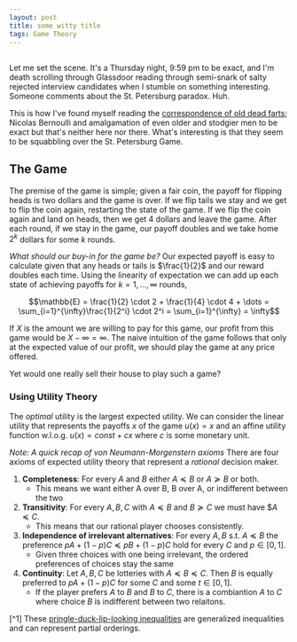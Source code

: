 ```yaml
---
layout: post
title: some witty title
tags: Game Theory
---
```

## 

Let me set the scene. It's a Thursday night, 9:59 pm to be exact, and I'm death scrolling through Glassdoor reading through semi-snark of salty rejected interview candidates when I stumble on something interesting. Someone comments about the St. Petersburg paradox. Huh.

This is how I've found myself reading the [correspondence of old dead farts](https://web.archive.org/web/20210414011124/http://cerebro.xu.edu/math/Sources/NBernoulli/correspondence_petersburg_game.pdf); Nicolas Bernoulli and amalgamation of even older and stodgier men to be exact but that's neither here nor there. What's interesting is that they seem to be squabbling over the St. Petersburg Game.

## The Game
The premise of the game is simple; given a fair coin,  the payoff for flipping heads is two dollars and the game is over. If we flip tails we stay and we get to flip the coin again, restarting the state of the game. If we flip the coin again and land on heads, then we get 4 dollars and leave the game. After each round, if we stay in the game, our payoff doubles and we take home $2^k$ dollars for some $k$ rounds. 

*What should our buy-in for the game be?*
Our expected payoff is easy to calculate given that any heads or tails is $\frac{1}{2}$ and our reward doubles each time. Using the linearity of expectation we can add up each state of achieving payoffs for $k = 1, \dots, \infty$ rounds,

$$\mathbb{E} = \frac{1}{2} \cdot 2 + \frac{1}{4} \cdot 4 + \dots = \sum_{i=1}^{\infty}\frac{1}{2^i} \cdot 2^i = \sum_{i=1}^{\infty} = \infty$$  

If $X$ is the amount we are willing to pay for this game, our profit from this game would be $X - \infty = \infty$. The naive intuition of the game follows that only at the expected value of our profit, we should play the game at any price offered. 

Yet would one really sell their house to play such a game? 

### Using Utility Theory
The *optimal* utility is the largest expected utility. We can consider the linear utility that represents the payoffs $x$ of the game $u(x) = x$  and an affine utility function w.l.o.g. $u(x) = const + cx$ where $c$ is some monetary unit. 

*Note: A quick recap of von Neumann-Morgenstern axioms*
There are four axioms of expected utility theory that represent a *rational* decision maker. 
1. **Completeness**: For every $A$ and $B$ either $A \preceq B$ or $A \succeq B$ or both.
    * This means we want either A over B, B over A, or indifferent between the two
3. **Transitivity**: For every $A, B, C$ with $A \preceq B$ and $B \succeq C$ we must have $$A \preceq C$.
    * This means that our rational player chooses consistently.
4. **Independence of irrelevant alternatives**: For every $A, B$ s.t. $A \preceq B$ the preference $pA+(1-p)C \preceq pB + (1-p)C$ hold for every $C$ and $p\in{[}0, 1{]}$.
    * Given three choices with one being irrelevant, the ordered preferences of choices stay the same
6. **Continuity**: Let $A, B, C$ be lotteries with $A \preceq B \preceq C$. Then $B$ is equally preferred to $pA + (1-p)C$ for some $C$ and some $t\in{[}0, 1{]}$.
    * If the player prefers $A$ to $B$ and $B$ to $C$, there is a combiantion $A$ to $C$ where choice $B$ is indifferent between two relaitons. 



[^1] These [pringle-duck-lip-looking inequalities](https://math.stackexchange.com/questions/669085/what-does-curly-curved-less-than-sign-succcurlyeq-mean) are generalized inequalities and can represent partial orderings. 



